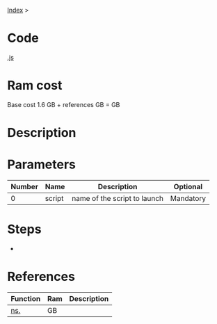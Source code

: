 [Index](./index.md) > [](./.md)

# Code
[.js](/scripts/.js)

# Ram cost
Base cost 1.6 GB + references  GB =  GB

# Description


# Parameters
|  Number | Name | Description | Optional |
|  --- | --- | --- | --- |
| 0 | script | name of the script to launch | Mandatory |


# Steps
* 

# References
| Function | Ram | Description |
|  --- | --- | --- |
| [ns.]() |  GB |  |
